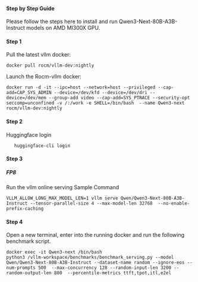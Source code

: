 #### Step by Step Guide
Please follow the steps here to install and run Qwen3-Next-80B-A3B-Instruct models on AMD MI300X GPU.
#### Step 1
Pull the latest vllm docker:
```shell
docker pull rocm/vllm-dev:nightly
```
Launch the Rocm-vllm docker: 
```shell
docker run -d -it --ipc=host --network=host --privileged --cap-add=CAP_SYS_ADMIN --device=/dev/kfd --device=/dev/dri --device=/dev/mem --group-add video --cap-add=SYS_PTRACE --security-opt seccomp=unconfined -v /:/work -e SHELL=/bin/bash  --name Qwen3-next rocm/vllm-dev:nightly
```
#### Step 2
  Huggingface login
```shell
   huggingface-cli login 
```   
#### Step 3
##### FP8

Run the vllm online serving
Sample Command
```shell
VLLM_ALLOW_LONG_MAX_MODEL_LEN=1 vllm serve Qwen/Qwen3-Next-80B-A3B-Instruct --tensor-parallel-size 4 --max-model-len 32768  --no-enable-prefix-caching 
```
#### Step 4 
Open a new terminal, enter into the running docker and run the following benchmark script.
```shell
docker exec -it Qwen3-next /bin/bash 
python3 /vllm-workspace/benchmarks/benchmark_serving.py --model Qwen/Qwen3-Next-80B-A3B-Instruct --dataset-name random --ignore-eos --num-prompts 500  --max-concurrency 128 --random-input-len 3200 --random-output-len 800  --percentile-metrics ttft,tpot,itl,e2el
```
